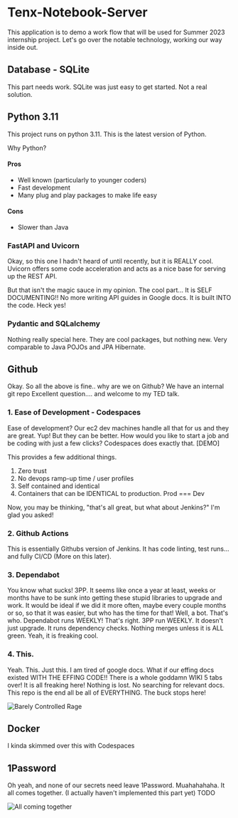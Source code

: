 # Tenx-Notebook-Server
This application is to demo a work flow that will be used for Summer 2023 internship project. Let's go over the notable technology, working our way inside out. 

## Database - SQLite

This part needs work. SQLite was just easy to get started. Not a real solution. 

## Python 3.11
This project runs on python 3.11. This is the latest version of Python. 

Why Python? 

#### Pros
* Well known (particularly to younger coders)
* Fast development
* Many plug and play packages to make life easy

#### Cons
* Slower than Java

### FastAPI and Uvicorn

Okay, so this one I hadn't heard of until recently, but it is REALLY cool. Uvicorn offers some code acceleration and acts as a nice base for serving up the REST API. 

But that isn't the magic sauce in my opinion. The cool part... It is SELF DOCUMENTING!! No more writing API guides in Google docs. It is built INTO the code. Heck yes! 

### Pydantic and SQLalchemy

Nothing really special here. They are cool packages, but nothing new. Very comparable to Java POJOs and JPA Hibernate. 

## Github

Okay. So all the above is fine.. why are we on Github? We have an internal git repo
Excellent question.... and welcome to my TED talk. 

### 1. Ease of Development - Codespaces

Ease of development? Our ec2 dev machines handle all that for us and they are great. Yup! But they can be better. How would you like to start a job and be coding with just a few clicks? Codespaces does exactly that. [DEMO]

This provides a few additional things. 
1. Zero trust
2. No devops ramp-up time / user profiles
3. Self contained and identical
4. Containers that can be IDENTICAL to production. Prod === Dev

Now, you may be thinking, "that's all great, but what about Jenkins?" I'm glad you asked!

### 2. Github Actions

This is essentially Githubs version of Jenkins. It has code linting, test runs... and fully CI/CD (More on this later). 

### 3. Dependabot

You know what sucks! 3PP. It seems like once a year at least, weeks or months have to be sunk into getting these stupid libraries to upgrade and work. It would be ideal if we did it more often, maybe every couple months or so, so that it was easier, but who has the time for that! Well, a bot. That's who. Dependabot runs WEEKLY! That's right. 3PP run WEEKLY. It doesn't just upgrade. It runs dependency checks. Nothing merges unless it is ALL green. Yeah, it is freaking cool. 

### 4. This. 
Yeah. This. Just this. I am tired of google docs. What if our effing docs existed WITH THE EFFING CODE!! There is a whole goddamn WIKI 5 tabs over! It is all freaking here! Nothing is lost. No searching for relevant docs. This repo is the end all be all of EVERYTHING. The buck stops here! 

![Barely Controlled Rage](https://media.giphy.com/media/TGUIq0O5s4XJSnefJ3/giphy.gif)

## Docker
I kinda skimmed over this with Codespaces

## 1Password
Oh yeah, and none of our secrets need leave 1Password. Muahahahaha. It all comes together. (I actually haven't implemented this part yet) TODO

![All coming together](https://media.giphy.com/media/KEYEpIngcmXlHetDqz/giphy.gif)




